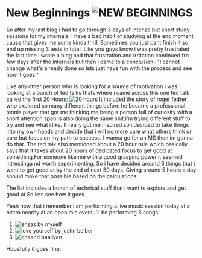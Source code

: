 # New Beginnings ![NEW BEGINNINGS](https://www.phillipsfamilylaw.com.au/wp-content/uploads/2019/12/New-Beginnings--scaled.jpg)

So after my last blog i had to go through 3 days of intense but short study sessions for my internals. I have a bad habit of studying at the end moment cause that gives me some kinda thrill.Sometimes you just cant finish it so end up missing 3 tests in total.
Like you guys know i was pretty frustrated the last time i wrote a blog and that frustration and irritation continued fro few days after the internals but then i came to  a conclusion- "I cannot change what's already done so lets just have fun with the process and see how it goes."   

Like any other person who is looking for a source of motivation i was looking at a bunch of ted talks thats where i came across this one ted talk called the first 20 Hours: ![20 hours](https://www.youtube.com/watch?v=5MgBikgcWnY)
It included the story of roger fedrer who explored so many different things before he became a professional tennis player that got me thinking me being a person full of curiosity with a short attention span is also doing the same shit.I'm trying different stuff to try and see what i like. It really got me inspired so i decided to take things into my own hands and decide that i will no more care what others think or care but focus on my path to success. I wanna go for an MS then im gonna do that.
The ted talk also mentioned about a 20 hour rule which basically says that it takes about 20 hours of dedicated focus to get good at something.For someone like me with a good grasping power it seemed intrestinga nd worth experimenting.
So i have decided around 6 things that i want to get good at by the end of next 30 days. Giving around 5 hours a day should make that possible based on the calculations.

The list includes a bunch of technical stuff that i want to explore and get good at.So lets see how it goes.

Yeah now that i remember i am performing a live music session today at a bistro nearby at an open mic event.I'll be performing 3 songs:

1. ![ehsas by myself](https://www.youtube.com/watch?v=_afBX-3RcZ4)
2. ![love yourself by justin beiber](https://www.youtube.com/watch?v=oyEuk8j8imI)
3. ![chaand baaliyan](https://www.youtube.com/watch?v=7c3-Gei5j4w)

Hopefully it goes fine.
